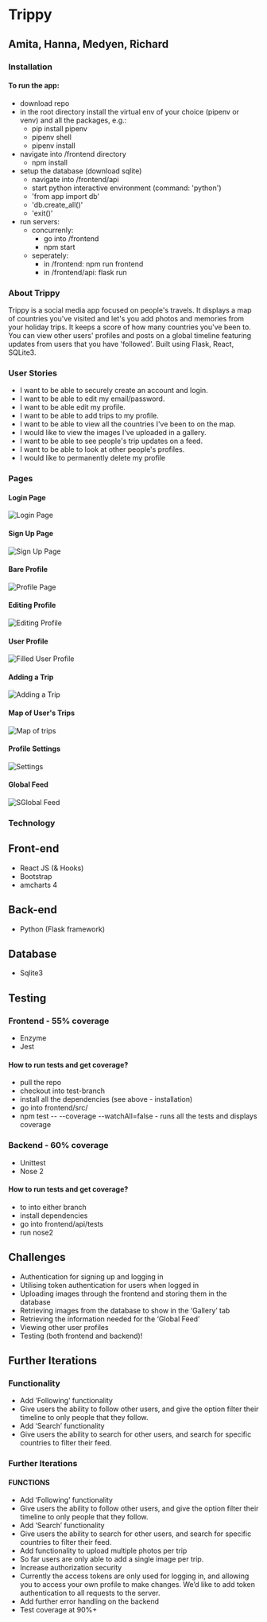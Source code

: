 # Trippy
## Amita, Hanna, Medyen, Richard

### Installation

#### To run the app:

- download repo
- in the root directory install the virtual env of your choice (pipenv or venv) and all the packages, e.g.:
    - pip install pipenv
    - pipenv shell
    - pipenv install
- navigate into /frontend directory
    - npm install
- setup the database (download sqlite)
    - navigate into /frontend/api 
    - start python interactive environment (command: 'python')
    - 'from app import db'
    - 'db.create_all()'
    - 'exit()'
- run servers:
    - concurrenly:
        - go into /frontend
        - npm start 
    - seperately:
        - in /frontend: npm run frontend
        - in /frontend/api: flask run

### About Trippy

Trippy is a social media app focused on people's travels. It displays a map of countries you've visited and let's you add photos and memories from your holiday trips. It keeps a score of how many countries you've been to. You can view other users' profiles and posts on a global timeline featuring updates from users that you have 'followed'. 
Built using Flask, React, SQLite3.

### User Stories
- I want to be able to securely create an account and login.
- I want to be able to edit my email/password.
- I want to be able edit my profile.
- I want to be able to add trips to my profile.
- I want to be able to view all the countries I've been to on the map.
- I would like to view the images I've uploaded in a gallery.
- I want to be able to see people's trip updates on a feed.
- I want to be able to look at other people's profiles.
- I would like to permanently delete my profile 

### Pages

#### Login Page
![Login Page](./readme_images/login_page.png)

#### Sign Up Page
![Sign Up Page](./readme_images/signup_page.png)

#### Bare Profile
![Profile Page](./readme_images/profile.png)

#### Editing Profile
![Editing Profile](./readme_images/editing_profile.png)

#### User Profile
![Filled User Profile](./readme_images/trip1.png)


#### Adding a Trip
![Adding a Trip](./readme_images/adding_trip.png)

#### Map of User's Trips
![Map of trips](./readme_images/map.png)

#### Profile Settings
![Settings](./readme_images/settings.png)

#### Global Feed
![SGlobal Feed](./readme_images/global_feed.png)






### Technology

## Front-end
- React JS (& Hooks)
- Bootstrap
- amcharts 4 

## Back-end
- Python (Flask framework)

## Database 
- Sqlite3

## Testing

### Frontend - 55% coverage
- Enzyme 
- Jest 

#### How to run tests and get coverage?
- pull the repo
- checkout into test-branch
- install all the dependencies (see above - installation)
- go into frontend/src/
- npm test -- --coverage --watchAll=false - runs all the tests and displays coverage

### Backend - 60% coverage
- Unittest
- Nose 2

#### How to run tests and get coverage?
- to into either branch
- install dependencies
- go into frontend/api/tests 
- run nose2





## Challenges
- Authentication for signing up and logging in 
- Utilising token authentication for users when logged in
- Uploading images through the frontend and storing them in the database
- Retrieving images from the database to show in the ‘Gallery’ tab
- Retrieving the information needed for the ‘Global Feed’
- Viewing other user profiles
- Testing (both frontend and backend)!


## Further Iterations

### Functionality
- Add ‘Following’ functionality
- Give users the ability to follow other users, and give the option filter their timeline to only people that they follow.
- Add ‘Search’ functionality
- Give users the ability to search for other users, and search for specific countries to filter their feed.

### Further Iterations
#### FUNCTIONS
- Add ‘Following’ functionality
- Give users the ability to follow other users, and give the option filter their timeline to only people that they follow.
- Add ‘Search’ functionality
- Give users the ability to search for other users, and search for specific countries to filter their feed.
- Add functionality to upload multiple photos per trip
- So far users are only able to add a single image per trip.
- Increase authorization security
- Currently the access tokens are only used for logging in, and allowing you to access your own profile to make changes. We’d like to add token authentication to all requests to the server.
- Add further error handling on the backend
- Test coverage at 90%+




